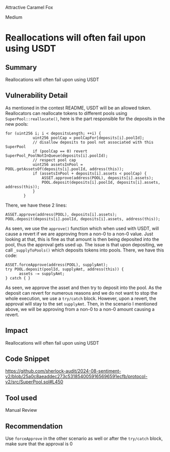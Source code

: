 Attractive Caramel Fox

Medium

# Reallocations will often fail upon using USDT

## Summary
Reallocations will often fail upon using USDT
## Vulnerability Detail
As mentioned in the contest README, USDT will be an allowed token. Reallocators can reallocate tokens to different pools using `SuperPool::reallocate()`, here is the part responsible for the deposits in the new pools:
```solidity
for (uint256 i; i < depositsLength; ++i) {
            uint256 poolCap = poolCapFor[deposits[i].poolId];
            // disallow deposits to pool not associated with this SuperPool
            if (poolCap == 0) revert SuperPool_PoolNotInQueue(deposits[i].poolId);
            // respect pool cap
            uint256 assetsInPool = POOL.getAssetsOf(deposits[i].poolId, address(this));
            if (assetsInPool + deposits[i].assets < poolCap) {
                ASSET.approve(address(POOL), deposits[i].assets);
                POOL.deposit(deposits[i].poolId, deposits[i].assets, address(this));
            }
        }
```
There, we have these 2 lines:
```solidity
ASSET.approve(address(POOL), deposits[i].assets);
POOL.deposit(deposits[i].poolId, deposits[i].assets, address(this));
```
As seen, we use the `approve()` function which when used with USDT, will cause a revert if we are approving from a non-0 to a non-0 value. Just looking at that, this is fine as that amount is then being deposited into the pool, thus the approval gets used up. The issue is that upon depositing, we call `_supplyToPools()` which deposits tokens into pools. There, we have this code:
```solidity
ASSET.forceApprove(address(POOL), supplyAmt);
try POOL.deposit(poolId, supplyAmt, address(this)) {
      assets -= supplyAmt;
} catch { }
```
As seen, we approve the asset and then try to deposit into the pool. As the deposit can revert for numerous reasons and we do not want to stop the whole execution, we use a `try/catch` block. However, upon a revert, the approval will stay to the set `supplyAmt`. Then, in the scenario I mentioned above, we will be approving from a non-0 to a non-0 amount causing a revert.
## Impact
Reallocations will often fail upon using USDT
## Code Snippet
https://github.com/sherlock-audit/2024-08-sentiment-v2/blob/25a0c8aeaddec273c5318540059165696591ecfb/protocol-v2/src/SuperPool.sol#L450
## Tool used

Manual Review

## Recommendation
Use `forceApprove` in the other scenario as well or after the `try/catch` block, make sure that the approval is 0